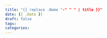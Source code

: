 ```yaml
---
title: "{{ replace .Name "-" " " | title }}"
date: {{ .Date }}
draft: false
tags:
categories:
---
```


